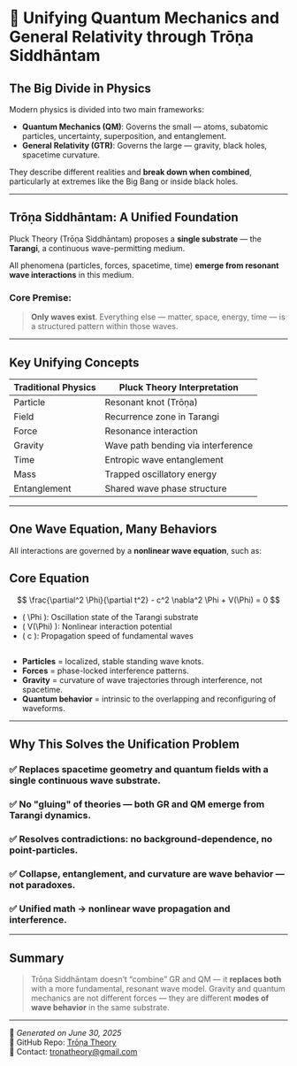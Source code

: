 
# 🌌 Unifying Quantum Mechanics and General Relativity through Trōṇa Siddhāntam

## The Big Divide in Physics

Modern physics is divided into two main frameworks:

- **Quantum Mechanics (QM)**: Governs the small — atoms, subatomic particles, uncertainty, superposition, and entanglement.
- **General Relativity (GTR)**: Governs the large — gravity, black holes, spacetime curvature.

They describe different realities and **break down when combined**, particularly at extremes like the Big Bang or inside black holes.

---

## Trōṇa Siddhāntam: A Unified Foundation

Pluck Theory (Trōṇa Siddhāntam) proposes a **single substrate** — the **Tarangi**, a continuous wave-permitting medium.

All phenomena (particles, forces, spacetime, time) **emerge from resonant wave interactions** in this medium.

### Core Premise:
> **Only waves exist**. Everything else — matter, space, energy, time — is a structured pattern within those waves.

---

## Key Unifying Concepts

| Traditional Physics | Pluck Theory Interpretation |
|---------------------|-----------------------------|
| Particle            | Resonant knot (Trōṇa)       |
| Field               | Recurrence zone in Tarangi  |
| Force               | Resonance interaction       |
| Gravity             | Wave path bending via interference |
| Time                | Entropic wave entanglement  |
| Mass                | Trapped oscillatory energy  |
| Entanglement        | Shared wave phase structure |

---

## One Wave Equation, Many Behaviors

All interactions are governed by a **nonlinear wave equation**, such as:

## Core Equation

$$
\frac{\partial^2 \Phi}{\partial t^2} - c^2 \nabla^2 \Phi + V(\Phi) = 0
$$

- \( \Phi \): Oscillation state of the Tarangi substrate  
- \( V(\Phi) \): Nonlinear interaction potential  
- \( c \): Propagation speed of fundamental waves  

## 
- **Particles** = localized, stable standing wave knots.
- **Forces** = phase-locked interference patterns.
- **Gravity** = curvature of wave trajectories through interference, not spacetime.
- **Quantum behavior** = intrinsic to the overlapping and reconfiguring of waveforms.

---

## Why This Solves the Unification Problem

### ✅ Replaces spacetime geometry and quantum fields with a single continuous wave substrate.
### ✅ No "gluing" of theories — both GR and QM **emerge** from Tarangi dynamics.
### ✅ Resolves contradictions: no background-dependence, no point-particles.
### ✅ Collapse, entanglement, and curvature are **wave behavior** — not paradoxes.
### ✅ Unified math → nonlinear wave propagation and interference.

---

## Summary

> Trōṇa Siddhāntam doesn’t “combine” GR and QM — it **replaces both** with a more fundamental, resonant wave model. Gravity and quantum mechanics are not different forces — they are different **modes of wave behavior** in the same substrate.

---

📅 *Generated on June 30, 2025*  
📁 GitHub Repo: [Trōṇa Theory](https://github.com/throna-siddhantam/throna-theory)  
📧 Contact: tronatheory@gmail.com
